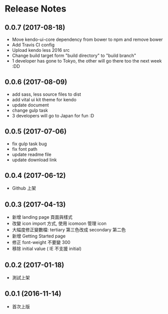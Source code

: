 # Release Notes

## 0.0.7 (2017-08-18)

- Move kendo-ui-core dependency from bower to npm and remove bower
- Add Travis CI config
- Upload kendo less 2016 src
- Change build target form "build directory" to "build branch"
- 1 developer has gone to Tokyo, the other will go there too the next week :DD


## 0.0.6 (2017-08-09)

- add sass, less source files to dist
- add vital ui kit theme for kendo
- update document
- change gulp task
- 3 developers will go to Japan for fun :D


## 0.0.5 (2017-07-06)

- fix gulp task bug
- fix font path
- update readme file
- update download link 


## 0.0.4 (2017-06-12)

- Github 上架


## 0.0.3 (2017-04-13)

- 新增 landing page 頁面與樣式
- 改變 icon import 方式, 使用 icomoon 管理 icon
- 大幅度修正變數檔: tertiary 第三色改成 secondary 第二色
- 新增 Getting Started page
- 修正 font-weight 不要變 300
- 移除 initial value ( IE 不支援 initial)


## 0.0.2 (2017-01-18)

- 測試上架


## 0.0.1 (2016-11-14)

- 首次上版


